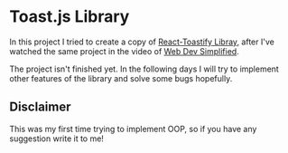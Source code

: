 # Toast.js Library 
In this project I tried to create a copy of [React-Toastify Libray](https://fkhadra.github.io/react-toastify/introduction/), after I've watched the same project in the video of [Web Dev Simplified](https://www.youtube.com/watch?v=HhpbzPMCKDc).

The project isn't finished yet. In the following days I will try to implement other features of the library and solve some bugs hopefully.

## Disclaimer
This was my first time trying to implement OOP, so if you have any suggestion write it to me! 